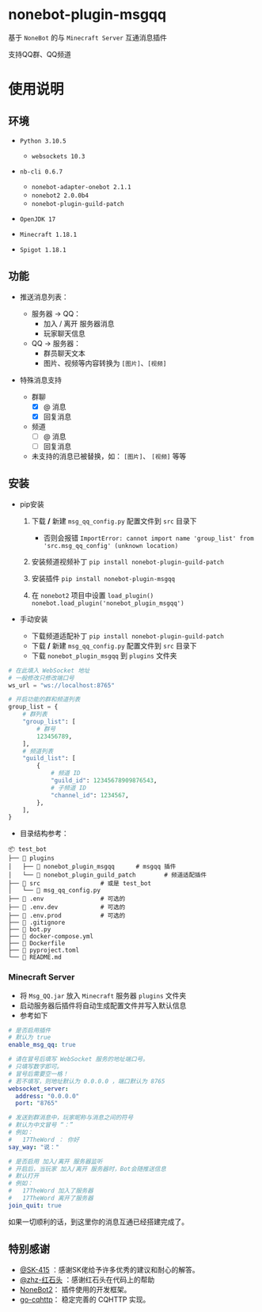 # nonebot-plugin-msgqq

基于 `NoneBot` 的与 `Minecraft Server` 互通消息插件

支持QQ群、QQ频道

# 使用说明

## 环境
- `Python 3.10.5`
  - `websockets 10.3`


- `nb-cli 0.6.7`
  - `nonebot-adapter-onebot 2.1.1`
  - `nonebot2 2.0.0b4`
  - `nonebot-plugin-guild-patch`


- `OpenJDK 17`


- `Minecraft 1.18.1`


- `Spigot 1.18.1`

## 功能

- 推送消息列表：
  - 服务器 -> QQ：
    - 加入 / 离开 服务器消息
    - 玩家聊天信息
  - QQ -> 服务器：
    - 群员聊天文本
    - 图片、视频等内容转换为 `[图片]`、`[视频]`

- 特殊消息支持
  - 群聊
    - [x] @ 消息
    - [x] 回复消息
  - 频道
    - [ ] @ 消息
    - [ ] 回复消息
  - 未支持的消息已被替换，如： `[图片]`、 `[视频]` 等等

## 安装

- pip安装

  1. 下载 **/** 新建 `msg_qq_config.py` 配置文件到 `src` 目录下
     - 否则会报错 `ImportError: cannot import name 'group_list' from 'src.msg_qq_config' (unknown location)`

  2. 安装频道视频补丁 `pip install nonebot-plugin-guild-patch`

  3. 安装插件 `pip install nonebot-plugin-msgqq`

  4. 在 `nonebot2` 项目中设置 `load_plugin()`
     `nonebot.load_plugin('nonebot_plugin_msgqq')`

- 手动安装
  - 下载频道适配补丁 `pip install nonebot-plugin-guild-patch`
  - 下载 **/** 新建 `msg_qq_config.py` 配置文件到 `src` 目录下
  - 下载 `nonebot_plugin_msgqq` 到 `plugins` 文件夹

```python
# 在此填入 WebSocket 地址
# 一般修改只修改端口号
ws_url = "ws://localhost:8765"

# 开启功能的群和频道列表
group_list = {
    # 群列表
    "group_list": [
        # 群号
        123456789,
    ],
    # 频道列表
    "guild_list": [
        {
            # 频道 ID
            "guild_id": 12345678909876543,
            # 子频道 ID
            "channel_id": 1234567,
        },
    ],
}

```

- 目录结构参考：  

```
📦 test_bot
├── 📂 plugins
│   ├── 📂 nonebot_plugin_msgqq      # msgqq 插件
│   └── 📂 nonebot_plugin_guild_patch        # 频道适配插件
├── 📂 src                 # 或是 test_bot
│   └── 📜 msg_qq_config.py
├── 📜 .env                # 可选的
├── 📜 .env.dev            # 可选的
├── 📜 .env.prod           # 可选的
├── 📜 .gitignore
├── 📜 bot.py
├── 📜 docker-compose.yml
├── 📜 Dockerfile
├── 📜 pyproject.toml
└── 📜 README.md
```

### Minecraft Server

- 将 `Msg_QQ.jar` 放入 `Minecraft` 服务器 `plugins` 文件夹
- 启动服务器后插件将自动生成配置文件并写入默认信息
- 参考如下

```yaml
# 是否启用插件
# 默认为 true
enable_msg_qq: true

# 请在冒号后填写 WebSocket 服务的地址端口号。
# 只填写数字即可。
# 冒号后需要空一格！
# 若不填写，则地址默认为 0.0.0.0 ，端口默认为 8765
websocket_server:
  address: "0.0.0.0"
  port: "8765"

# 发送到群消息中，玩家昵称与消息之间的符号
# 默认为中文冒号 “：”
# 例如：
#   17TheWord ： 你好
say_way: "说："

# 是否启用 加入/离开 服务器监听
# 开启后，当玩家 加入/离开 服务器时，Bot会随推送信息
# 默认打开
# 例如：
#   17TheWord 加入了服务器
#   17TheWord 离开了服务器
join_quit: true
```

如果一切顺利的话，到这里你的消息互通已经搭建完成了。

## 特别感谢
- [@SK-415](https://github.com/SK-415) ：感谢SK佬给予许多优秀的建议和耐心的解答。
- [@zhz-红石头](https://github.com/zhzhongshi) ：感谢红石头在代码上的帮助
- [NoneBot2](https://github.com/nonebot/nonebot2)： 插件使用的开发框架。
- [go-cqhttp](https://github.com/Mrs4s/go-cqhttp)： 稳定完善的 CQHTTP 实现。
